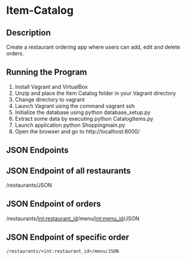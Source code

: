 # Item-Catalog

## Description

Create a restaurant ordering app where users can add, edit and delete orders. 

## Running the Program 

  1. Install Vagrant and VirtualBox
  2. Unzip and place the Item Catalog folder in your Vagrant directory
  3. Change directory to vagrant 
  4. Launch Vagrant using the command vagrant ssh
  5. Initialize the database using python database_setup.py
  6. Extract some data by executing python CatalogItems.py
  7. Launch application python Shoppingmain.py
  8. Open the browser and go to http://localhost:8000/
  
## JSON Endpoints
    
   ## JSON Endpoint of all restaurants
   
   /restaurants/JSON
    
   ## JSON Endpoint of orders
   
   /restaurants/<int:restaurant_id>/menu/<int:menu_id>/JSON

   ## JSON Endpoint of specific order
    /restaurants/<int:restaurant_id>/menu/JSON
